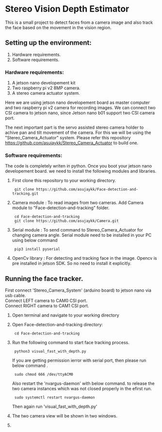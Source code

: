 # Stereo Vision Depth Estimator

This is a small project to detect faces from a camera image and also track the face based on the movement in the vision region. 

## Setting up the environment:

1. Hardware requirements.
2. Software  requirements.

### Hardware requirements:
1. A jetson nano developement kit
2. Two raspberry pi v2 8MP camera.
3. A stereo camera actuator system.

Here we are using jetson nano developement board as master computer and two raspberry pi v2 camera for recording images. We can connect two CSI camera to jetson nano, since Jetson nano b01 support two CSI camera port. 
  
  The next important part is the servo  assisted stereo camera holder to achive pan and tilt movement of the camera. For this we will be using the "Stereo_Camera_Actuator" system. Please refer this repository  https://github.com/asujaykk/Stereo_Camera_Actuator to build one.
  
  ### Software requirements:
  The code is completely writen in python. Once you boot your jetson nano developement board. we need to install the following modules and libraries.
  1. First clone this repository to your working directory.
          
          git clone https://github.com/asujaykk/Face-detection-and-tracking.git
  2. Camera module : To read images from two cameras.
        Add Camera module to "Face-detection-and-tracking" folder.
          
          cd Face-detection-and-tracking
          git clone https://github.com/asujaykk/Camera.git
  3. Serial module : To send command to Stereo_Camera_Actuator for changing camera angle.
     Serial module need to be installed in your PC using below command
          
          pip3 install pyserial
  4. OpenCv library : For detecting and tracking face in the image.
        Opencv is pre installed in jetson SDK. So no need to install it explicitly.
  
  ## Running the face tracker.
  
  First connect 'Stereo_Camera_System' (arduino board) to jetson nano via usb cable.     
  Connect LEFT camera to CAM0 CSI port.   
  Connect RIGHT camera to CAM1 CSI port.   
  
  1. Open terminal and navigate to your working directory
  2. Open Face-detection-and-tracking directory:
       
          cd Face-detection-and-tracking
  3. Run the following command to start face tracking process.
       
          python3 visual_fast_with_depth.py
      
      If you are getting permission ierror with serial port, then please run below command .
      
          sudo chmod 666 /dev/ttyACM0
       
      Also restart the 'nvargus-daemon' with below command. to release the two camera instances which was not closed properly in the efirst run. 
      
          sudo systemctl restart nvargus-daemon
      
      Then again run 'visual_fast_with_depth.py'
   
   4. The two camera view will be shown in two windows.
   5. 
  
  
